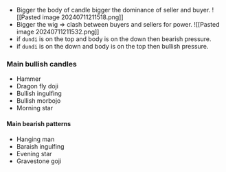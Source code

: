 - Bigger the body of candle bigger the dominance of seller and buyer.
![[Pasted image 20240711211518.png]]
- Bigger the wig => clash between buyers and sellers for power.
 ![[Pasted image 20240711211532.png]]
- if `dundi` is on the top and body is on the down then bearish pressure.
- if `dundi` is on the down and body is on the top then bullish pressure.
### Main bullish candles
- Hammer
- Dragon fly doji
- Bullish ingulfing
- Bullish morbojo
- Morning star
#### Main bearish patterns
- Hanging man
- Baraish ingulfing
- Evening star
- Gravestone goji

